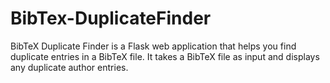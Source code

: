 # BibTex-DuplicateFinder
BibTeX Duplicate Finder is a Flask web application that helps you find duplicate entries in a BibTeX file. It takes a BibTeX file as input and displays any duplicate author entries.

